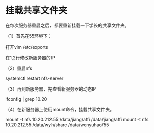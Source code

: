 # 挂载共享文件夹

在每次服务器重启之后，都要重新挂载一下学长的共享文件夹。

（1）首先在55环境下：

打开vim /etc/exports

在1,2行修改新服务器的IP

（2）重启nfs

systemctl restart nfs-server

（3）再到新服务器，先查看新服务器的动态IP

ifconfig | grep 10.20

（4）在新服务器上使用mount命令，挂载共享文件夹。

mount -t nfs 10.20.212.55:/data/jiang/affi /data/jiang/affi
mount -t nfs 10.20.212.55:/data/wyh/share /data/wenyuhao/55
